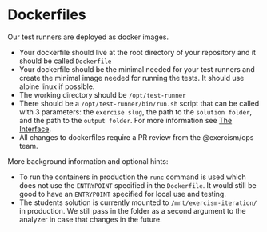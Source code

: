 # Dockerfiles

Our test runners are deployed as docker images.

- Your dockerfile should live at the root directory of your repository and it should be called `Dockerfile`
- Your dockerfile should be the minimal needed for your test runners and create the minimal image needed for running the tests.
  It should use alpine linux if possible.
- The working directory should be `/opt/test-runner`
- There should be a `/opt/test-runner/bin/run.sh` script that can be called with 3 parameters: the `exercise slug`, the path to the `solution folder`, and the path to the `output folder`.
  For more information see [The Interface](./interface.md).
- All changes to dockerfiles require a PR review from the @exercism/ops team.

More background information and optional hints:
- To run the containers in production the `runc` command is used which does not use the `ENTRYPOINT` specified in the `Dockerfile`.
  It would still be good to have an `ENTRYPOINT` specified for local use and testing.
- The students solution is currently mounted to `/mnt/exercism-iteration/` in production.
  We still pass in the folder as a second argument to the analyzer in case that changes in the future.
